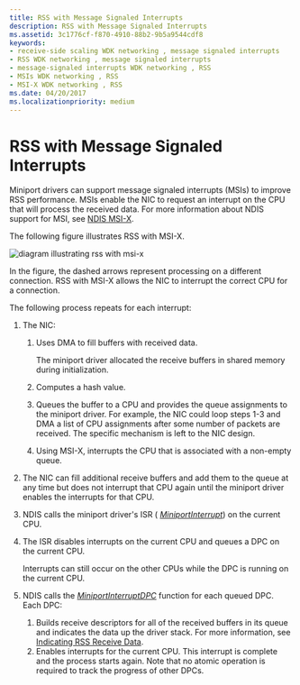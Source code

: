 ```yaml
---
title: RSS with Message Signaled Interrupts
description: RSS with Message Signaled Interrupts
ms.assetid: 3c1776cf-f870-4910-88b2-9b5a9544cdf8
keywords:
- receive-side scaling WDK networking , message signaled interrupts
- RSS WDK networking , message signaled interrupts
- message-signaled interrupts WDK networking , RSS
- MSIs WDK networking , RSS
- MSI-X WDK networking , RSS
ms.date: 04/20/2017
ms.localizationpriority: medium
---
```


# RSS with Message Signaled Interrupts





Miniport drivers can support message signaled interrupts (MSIs) to improve RSS performance. MSIs enable the NIC to request an interrupt on the CPU that will process the received data. For more information about NDIS support for MSI, see [NDIS MSI-X](ndis-msi-x.md).

The following figure illustrates RSS with MSI-X.

![diagram illustrating rss with msi-x](images/rssmsistack.png)

In the figure, the dashed arrows represent processing on a different connection. RSS with MSI-X allows the NIC to interrupt the correct CPU for a connection.

The following process repeats for each interrupt:

1.  The NIC:
    1.  Uses DMA to fill buffers with received data.

        The miniport driver allocated the receive buffers in shared memory during initialization.

    2.  Computes a hash value.
    3.  Queues the buffer to a CPU and provides the queue assignments to the miniport driver. For example, the NIC could loop steps 1-3 and DMA a list of CPU assignments after some number of packets are received. The specific mechanism is left to the NIC design.
    4.  Using MSI-X, interrupts the CPU that is associated with a non-empty queue.

2.  The NIC can fill additional receive buffers and add them to the queue at any time but does not interrupt that CPU again until the miniport driver enables the interrupts for that CPU.

3.  NDIS calls the miniport driver's ISR ( [*MiniportInterrupt*](/windows-hardware/drivers/ddi/ndis/nc-ndis-miniport_isr)) on the current CPU.

4.  The ISR disables interrupts on the current CPU and queues a DPC on the current CPU.

    Interrupts can still occur on the other CPUs while the DPC is running on the current CPU.

5.  NDIS calls the [*MiniportInterruptDPC*](/windows-hardware/drivers/ddi/ndis/nc-ndis-miniport_interrupt_dpc) function for each queued DPC. Each DPC:
    1.  Builds receive descriptors for all of the received buffers in its queue and indicates the data up the driver stack. For more information, see [Indicating RSS Receive Data](indicating-rss-receive-data.md).
    2.  Enables interrupts for the current CPU. This interrupt is complete and the process starts again. Note that no atomic operation is required to track the progress of other DPCs.

 

